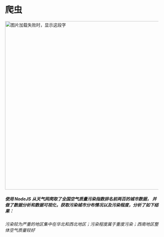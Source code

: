 # 爬虫
<img src="https://github.com/xiaoshiziha/-NodeJS-web-crawler/blob/masterpachong.png" width="649" height="555" alt="图片加载失败时，显示这段字"/>
<h5>使用 NodeJS 从天气网爬取了全国空气质量污染指数排名前两百的城市数据， 并做了数据分析和数据可视化，获取污染城市分布情况以及污染程度，分析了如下结果：
<h5/>
<h6>污染较为严重的地区集中在华北和西北地区；污染程度属于重度污染；西南地区整体空气质量较好<h6/>

